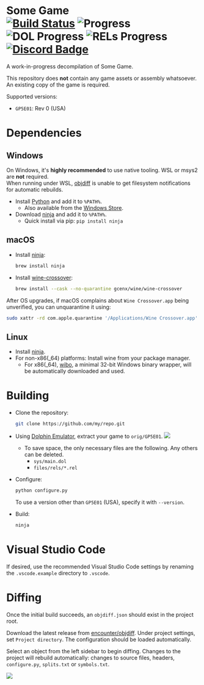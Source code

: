 Some Game  
[![Build Status]][actions] ![Progress] ![DOL Progress] ![RELs Progress] [![Discord Badge]][discord]
=============

<!--
Replace with your repository's URL.
-->
[Build Status]: https://github.com/zeldaret/tww/actions/workflows/build.yml/badge.svg
[actions]: https://github.com/zeldaret/tww/actions/workflows/build.yml
<!---
Code progress URL:
https://progress.decomp.club/data/[project]/[version]/all/?mode=shield&measure=code
URL encoded then appended to: https://img.shields.io/endpoint?label=Code&url=
-->
[Progress]: https://img.shields.io/endpoint?label=Code&url=https%3A%2F%2Fprogress.decomp.club%2Fdata%2Ftww%2FGZLE01%2Fall%2F%3Fmode%3Dshield%26measure%3Dcode
<!---
DOL progress URL:
https://progress.decomp.club/data/[project]/[version]/dol/?mode=shield&measure=code
URL encoded then appended to: https://img.shields.io/endpoint?label=DOL&url=
-->
[DOL Progress]: https://img.shields.io/endpoint?label=DOL&url=https%3A%2F%2Fprogress.decomp.club%2Fdata%2Ftww%2FGZLE01%2Fdol%2F%3Fmode%3Dshield%26measure%3Dcode
<!--
REL progress URL:
https://progress.decomp.club/data/[project]/[version]/modules/?mode=shield&measure=code
URL encoded then appended to: https://img.shields.io/endpoint?label=RELs&url=
-->
[RELs Progress]: https://img.shields.io/endpoint?label=RELs&url=https%3A%2F%2Fprogress.decomp.club%2Fdata%2Ftww%2FGZLE01%2Fmodules%2F%3Fmode%3Dshield%26measure%3Dcode
<!--
Replace with your Discord server's ID and invite URL.
-->
[Discord Badge]: https://img.shields.io/discord/727908905392275526?color=%237289DA&logo=discord&logoColor=%23FFFFFF
[discord]: https://discord.gg/hKx3FJJgrV

A work-in-progress decompilation of Some Game.

This repository does **not** contain any game assets or assembly whatsoever. An existing copy of the game is required.

Supported versions:

- `GP5E01`: Rev 0 (USA)

Dependencies
============

Windows
--------

On Windows, it's **highly recommended** to use native tooling. WSL or msys2 are **not** required.  
When running under WSL, [objdiff](#diffing) is unable to get filesystem notifications for automatic rebuilds.

- Install [Python](https://www.python.org/downloads/) and add it to `%PATH%`.
  - Also available from the [Windows Store](https://apps.microsoft.com/store/detail/python-311/9NRWMJP3717K).
- Download [ninja](https://github.com/ninja-build/ninja/releases) and add it to `%PATH%`.
  - Quick install via pip: `pip install ninja`

macOS
------

- Install [ninja](https://github.com/ninja-build/ninja/wiki/Pre-built-Ninja-packages):

  ```sh
  brew install ninja
  ```

- Install [wine-crossover](https://github.com/Gcenx/homebrew-wine):

  ```sh
  brew install --cask --no-quarantine gcenx/wine/wine-crossover
  ```

After OS upgrades, if macOS complains about `Wine Crossover.app` being unverified, you can unquarantine it using:

```sh
sudo xattr -rd com.apple.quarantine '/Applications/Wine Crossover.app'
```

Linux
------

- Install [ninja](https://github.com/ninja-build/ninja/wiki/Pre-built-Ninja-packages).
- For non-x86(_64) platforms: Install wine from your package manager.
  - For x86(_64), [wibo](https://github.com/decompals/wibo), a minimal 32-bit Windows binary wrapper, will be automatically downloaded and used.

Building
========

- Clone the repository:

  ```sh
  git clone https://github.com/my/repo.git
  ```

- Using [Dolphin Emulator](https://dolphin-emu.org/), extract your game to `orig/GP5E01`.
![](assets/dolphin-extract.png)
  - To save space, the only necessary files are the following. Any others can be deleted.
    - `sys/main.dol`
    - `files/rels/*.rel`
- Configure:

  ```sh
  python configure.py
  ```

  To use a version other than `GP5E01` (USA), specify it with `--version`.
- Build:

  ```sh
  ninja
  ```

Visual Studio Code
==================

If desired, use the recommended Visual Studio Code settings by renaming the `.vscode.example` directory to `.vscode`.

Diffing
=======

Once the initial build succeeds, an `objdiff.json` should exist in the project root.

Download the latest release from [encounter/objdiff](https://github.com/encounter/objdiff). Under project settings, set `Project directory`. The configuration should be loaded automatically.

Select an object from the left sidebar to begin diffing. Changes to the project will rebuild automatically: changes to source files, headers, `configure.py`, `splits.txt` or `symbols.txt`.

![](assets/objdiff.png)
